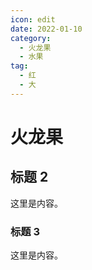 ```yaml
---
icon: edit
date: 2022-01-10
category:
  - 火龙果
  - 水果
tag:
  - 红
  - 大
---
```


# 火龙果

## 标题 2

这里是内容。

### 标题 3

这里是内容。
